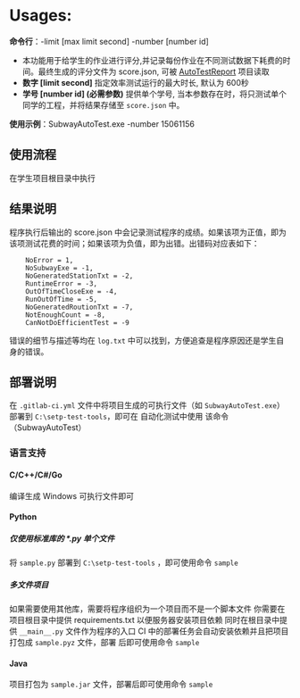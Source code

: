 # Usages:

**命令行**：-limit [max limit second] -number [number id]

- 本功能用于给学生的作业进行评分,并记录每份作业在不同测试数据下耗费的时间。最终生成的评分文件为 score.json, 可被 [AutoTestReport](http://10.2.28.170/sirga/autotestreport) 项目读取
- **数字 [limit second]** 指定效率测试运行的最大时长, 默认为 600秒
- **学号 [number id] (必需参数)** 提供单个学号, 当本参数存在时，将只测试单个同学的工程，并将结果存储至 `score.json` 中。

**使用示例**：SubwayAutoTest.exe -number 15061156

## 使用流程

在学生项目根目录中执行

## 结果说明

程序执行后输出的 score.json 中会记录测试程序的成绩。如果该项为正值，即为该项测试花费的时间；如果该项为负值，即为出错。出错码对应表如下：

        NoError = 1,
        NoSubwayExe = -1,
        NoGeneratedStationTxt = -2,
        RuntimeError = -3,
        OutOfTimeCloseExe = -4,
        RunOutOfTime = -5,
        NoGeneratedRoutionTxt = -7,
        NotEnoughCount = -8,
        CanNotDoEfficientTest = -9

错误的细节与描述等均在 `log.txt` 中可以找到，方便追查是程序原因还是学生自身的错误。

## 部署说明
在 `.gitlab-ci.yml` 文件中将项目生成的可执行文件（如 `SubwayAutoTest.exe`） 部署到 `C:\setp-test-tools`，即可在 自动化测试中使用
该命令（SubwayAutoTest）
### 语言支持
#### C/C++/C#/Go
编译生成 Windows 可执行文件即可
#### Python
##### 仅使用标准库的 *.py 单个文件
将 `sample.py` 部署到 `C:\setp-test-tools` ，即可使用命令 `sample`
##### 多文件项目
如果需要使用其他库，需要将程序组织为一个项目而不是一个脚本文件
你需要在项目根目录中提供 requirements.txt 以便服务器安装项目依赖
同时在根目录中提供 `__main__.py` 文件作为程序的入口
CI 中的部署任务会自动安装依赖并且把项目打包成 `sample.pyz` 文件，部署
后即可使用命令 `sample`
#### Java
项目打包为 `sample.jar` 文件，部署后即可使用命令 `sample`
